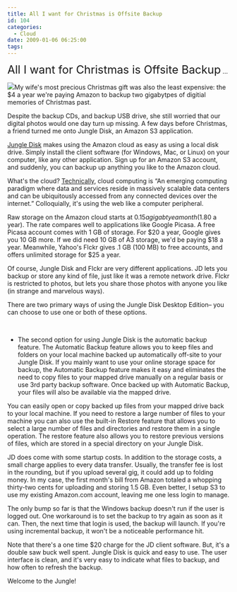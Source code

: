 ```yaml
---
title: All I want for Christmas is Offsite Backup
id: 104
categories:
  - Cloud
date: 2009-01-06 06:25:00
tags:
---
```


<span style="font-size:180%;">All I want for Christmas is Offsite Backup</span> ...

[![](https://tedhusted.files.wordpress.com/2009/01/fa129-junglebook.png)](http://www.jungledisk.com/)My wife's most precious Christmas gift was also the least expensive: the $4 a year we're paying Amazon to backup two gigabytpes of digitial memories of Christmas past.

Despite the backup CDs, and backup USB drive, she still worried that our digital photos would one day turn up missing. A few days before Christmas, a friend turned me onto Jungle Disk, an Amazon S3 application.

[Jungle Disk](http://www.jungledisk.com/) makes using the Amazon cloud as easy as using a local disk drive. Simply install the client software (for Windows, Mac, or Linux) on your computer, like any other application. Sign up for an Amazon S3 account, and suddenly, you can backup up anything you like to the Amazon cloud.

What's the cloud? [Technically](http://en.wikipedia.org/wiki/Cloud_computing), cloud computing is “An emerging computing paradigm where data and services reside in massively scalable data centers and can be ubiquitously accessed from any connected devices over the internet.” Colloquially, it's using the web like a computer peripheral.

Raw storage on the Amazon cloud starts at $0.15 a gigabtye a month ($1.80 a year). The rate compares well to applications like Google Picasa. A free Picasa account comes with 1 GB of storage. For $20 a year, Google gives you 10 GB more. If we did need 10 GB of A3 storage, we'd be paying $18 a year. Meanwhile, Yahoo's Flckr gives .1 GB (100 MB) to free accounts, and offers unlimited storage for $25 a year.

Of course, Jungle Disk and Flckr are very different applications. JD lets you backup or store any kind of file, just like it was a remote network drive. Flckr is restricted to photos, but lets you share those photos with anyone you like (in strange and marvelous ways).

There are two primary ways of using the Jungle Disk Desktop Edition– you can choose to use one or both of these options.

&nbsp;

*   The second option for using Jungle Disk is the automatic backup feature. The Automatic Backup feature allows you to keep files and folders on your local machine backed up automatically off-site to your Jungle Disk. If you mainly want to use your online storage space for backup, the Automatic Backup feature makes it easy and eliminates the need to copy files to your mapped drive manually on a regular basis or use 3rd party backup software. Once backed up with Automatic Backup, your files will also be available via the mapped drive.
&nbsp;

You can easily open or copy backed up files from your mapped drive back to your local machine. If you need to restore a large number of files to your machine you can also use the built-in Restore feature that allows you to select a large number of files and directories and restore them in a single operation. The restore feature also allows you to restore previous versions of files, which are stored in a special directory on your Jungle Disk.

JD does come with some startup costs. In addition to the storage costs, a small charge applies to every data transfer. Usually, the transfer fee is lost in the rounding, but if you upload several gig, it could add up to folding money. In my case, the first month's bill from Amazon totaled a whopping thirty-two cents for uploading and storing 1.5 GB. Even better, I setup S3 to use my existing Amazon.com account, leaving me one less login to manage.

The only bump so far is that the Windows backup doesn't run if the user is logged out. One workaround is to set the backup to try again as soon as it can. Then, the next time that login is used, the backup will launch. If you're using incremental backup, it won't be a noticeable performance hit.

Note that there's a one time $20 charge for the JD client software. But, it's a double saw buck well spent. Jungle Disk is quick and easy to use. The user interface is clean, and it's very easy to indicate what files to backup, and how often to refresh the backup.

Welcome to the Jungle!